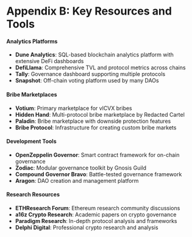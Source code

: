 # Appendix B: Key Resources and Tools

#### Analytics Platforms

* **Dune Analytics**: SQL-based blockchain analytics platform with extensive DeFi dashboards
* **DefiLlama**: Comprehensive TVL and protocol metrics across chains
* **Tally**: Governance dashboard supporting multiple protocols
* **Snapshot**: Off-chain voting platform used by many DAOs

#### Bribe Marketplaces

* **Votium**: Primary marketplace for vlCVX bribes
* **Hidden Hand**: Multi-protocol bribe marketplace by Redacted Cartel
* **Paladin**: Bribe marketplace with downside protection features
* **Bribe Protocol**: Infrastructure for creating custom bribe markets

#### Development Tools

* **OpenZeppelin Governor**: Smart contract framework for on-chain governance
* **Zodiac**: Modular governance toolkit by Gnosis Guild
* **Compound Governor Bravo**: Battle-tested governance framework
* **Aragon**: DAO creation and management platform

#### Research Resources

* **ETHResearch Forum**: Ethereum research community discussions
* **a16z Crypto Research**: Academic papers on crypto governance
* **Paradigm Research**: In-depth protocol analysis and frameworks
* **Delphi Digital**: Professional crypto research and analysis
